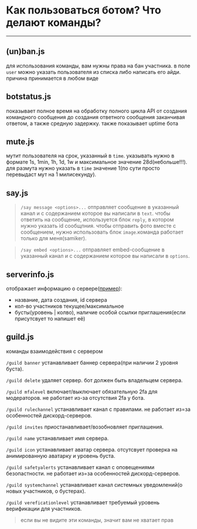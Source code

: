 # Как пользоваться ботом? Что делают команды?
---
## (un)ban.js
для использования команды, вам нужны права на бан участника. в поле `user` можно указать пользователя из списка либо написать его айди. причина принимается в любом виде

## botstatus.js
показывает полное время на обработку полного цикла API от создания командного сообщения до создания ответного сообщения заканчивая ответом, а также средную задержку. также показывает uptime бота

## mute.js
мутит пользователя на срок, указанный в `time`. указывать нужно в формате 1s, 1min, 1h, 1d, 1w и максимальное значение 28d(небольше!!!). для размута нужно указать в `time` значение 1(по сути просто перевыдаст мут на 1 милисекунду).

## say.js
> `/say message <options>...`
отправляет сообщение в указанный канал и с содержанием которое вы написали в `text`. чтобы ответить на сообщение, используется блок `reply`, в котором нужно указать id сообщпния. чтобы отправить фото вместе с сообщением, нужно использовать блок `image`.команда работает только для меня(samiker).
 
> `/say embed <options>...` отправляет embed-сообщение в указанный канал и с содержанием которое вы написали в `options`. 

## serverinfo.js
отображает информацию о сервере([пример](https://github.com/user-attachments/assets/3d54e021-98a1-48a6-a437-afefb030af51)):
- название, дата создания, id сервера
- кол-во участников текущее/максимальное
- бусты(уровень | колво), наличие особой ссылки приглашения(если присутсвует то напишет её)

## guild.js
команды взаимодействия с сервером

`/guild banner` устанавливает баннер сервера(при наличии 2 уровня буста).

`/guild delete` удаляет сервер. бот должен быть владельцем сервера.

`/guild mfalevel` включает/выключает обязательную 2fa для модераторов. не работает из-за отсутствия 2fa у бота.

`/guild rulechannel` устанавливает канал с правилами. не работает из=за особенностей дискорд-серверов.

`/guild invites` приостанавливает/возобновляет приглашения.

`/guild name` устанавливает имя сервера.

`/guild icon` устанавливает аватар сервера. отсутсвует проверка на анимированную аватарку и уровень буста.

`/guild safetyalerts` устанавливает канал с оповещениями безопастности. не работает из=за особенностей дискорд-серверов.

`/guild systemchannel` устанавливает канал системных уведомлений(о новых участников, о бустерах).

`/guild vereficationlevel` устанавливает требуемый уровень верификации для участников.

> если вы не видите эти команды, значит вам не хватает прав
